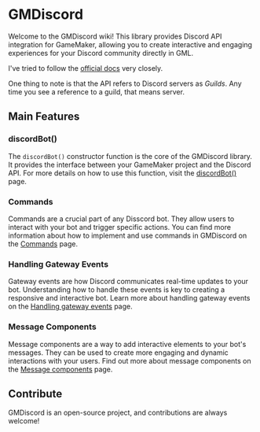 # **GMDiscord**
Welcome to the GMDiscord wiki! This library provides Discord API integration for GameMaker, allowing you to create interactive and engaging experiences for your Discord community directly in GML.

I've tried to follow the [official docs](https://discord.com/developers/docs) very closely. 

One thing to note is that the API refers to Discord servers as *Guilds*. Any time you see a reference to a guild, that means server. 

## **Main Features**

### **discordBot()**
The `discordBot()` constructor function is the core of the GMDiscord library. It provides the interface between your GameMaker project and the Discord API. For more details on how to use this function, visit the [discordBot()](https://github.com/chesrowe/GMDiscord/wiki/discordBot()) page.

### **Commands**
Commands are a crucial part of any Disscord bot. They allow users to interact with your bot and trigger specific actions. You can find more information about how to implement and use commands in GMDiscord on the [Commands](https://github.com/chesrowe/GMDiscord/wiki/Commands) page.

### **Handling Gateway Events**
Gateway events are how Discord communicates real-time updates to your bot. Understanding how to handle these events is key to creating a responsive and interactive bot. Learn more about handling gateway events on the [Handling gateway events](https://github.com/chesrowe/GMDiscord/wiki/Handling-gateway-events) page.

### **Message Components**
Message components are a way to add interactive elements to your bot's messages. They can be used to create more engaging and dynamic interactions with your users. Find out more about message components on the [Message components](https://github.com/chesrowe/GMDiscord/wiki/Message-components) page.

## **Contribute**
GMDiscord is an open-source project, and contributions are always welcome!